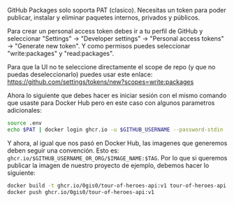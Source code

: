GitHub Packages solo soporta PAT (clasico). Necesitas un token para poder publicar, instalar y eliminar paquetes internos, privados y públicos.

Para crear un personal access token debes ir a tu perfil de GitHub y seleccionar "Settings" -> "Developer settings" -> "Personal access tokens" -> "Generate new token". Y como permisos puedes seleccionar "write:packages" y "read:packages".

Para que la UI no te seleccione directamente el scope de repo (y que no puedas deseleccionarlo) puedes usar este enlace: https://github.com/settings/tokens/new?scopes=write:packages

Ahora lo siguiente que debes hacer es iniciar sesión con el mismo comando que usaste para Docker Hub pero en este caso con algunos parametros adicionales:

```bash
source .env
echo $PAT | docker login ghcr.io -u $GITHUB_USERNAME --password-stdin
```

Y ahora, al igual que nos pasó en Docker Hub, las imagenes que generemos deben seguir una convención. Esto es: `ghcr.io/$GITHUB_USERNAME_OR_ORG/$IMAGE_NAME:$TAG`. Por lo que si queremos publicar la imagen de nuestro proyecto de ejemplo, debemos hacer lo siguiente:

```bash
docker build -t ghcr.io/0gis0/tour-of-heroes-api:v1 tour-of-heroes-api
docker push ghcr.io/0gis0/tour-of-heroes-api:v1
```